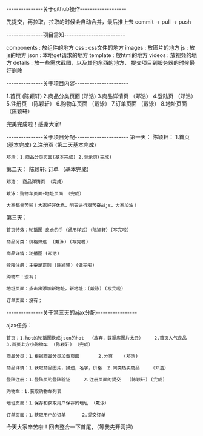 ---------------关于github操作-------------------

先提交，再拉取，拉取的时候会自动合并，最后推上去
commit -> pull -> push

---------------项目需知-------------------------

components : 放组件的地方
css : css文件的地方
images : 放图片的地方
js : 放js的地方
json : 本地get请求的地方
template : 放html的地方
videos : 放视频的地方
details : 放一些需求截图，以及其他东西的地方，
提交项目到服务器的时候最好删除


---------------关于项目内容----------------------

1.首页 (陈颖轩)
2.商品分类页面 (邓浩)
3.商品详情页 （邓浩）
4.登陆页 （邓浩）
5.注册页  （陈颖轩）
6.购物车页面 （戴泳）
7.订单页面 （戴泳）
8.地址页面（陈颖轩）

完美完成啦！感谢大家!

---------------关于项目分配----------------------
第一天：
	陈颖轩： 1.首页 (基本完成) 2.注册页 (第二天基本完成)

	邓浩：1.商品分类页面(基本完成) 2.登录页(完成)


第二天：
	陈颖轩: 订单 （基本完成）

	邓浩： 商品详情页 （完成）

	戴泳：购物车页面+地址页面 （完成）

	大家都幸苦啦！大家好好休息，明天进行艰苦奋战js，大家加油！

第三天：

	首页特效：轮播图 良仓的手（通用样式）（陈颖轩）(写完啦)

	商品分类：价格筛选  (戴泳) (写完啦)

	商品详情：轮播图 (邓浩)	

	登陆注册：主要是正则 (陈颖轩) (做完啦)

	购物车：没有；

	地址页面：点击出添加新地址，新地址；(戴泳) (写完啦)

	订单页面：没有；

---------------关于第三天的ajax分配-----------------

ajax任务：

	首页：1.hot的轮播图换成json的hot	（放弃，数据库图片太丑）	2.首页人气良品	3.首页上方小购物车	(陈颖轩) （完成）

	商品分类：1.根据商品分类加载页面		2.分页	(邓浩)

	商品详情：1.获取商品图片，描述，名字，价格	2.同类热卖商品	（邓浩）

	登陆注册：1.登陆页的登陆验证		2.注册页面的提交	(陈颖轩) (完成)

	购物车：1.获取购物车列表	

	地址页面：1.保存和获取用户保存的地址	（戴泳）

	订单页面：1.获取用户的订单		2.提交订单


今天大家辛苦啦！回去整合一下首尾，（等我先开两把）